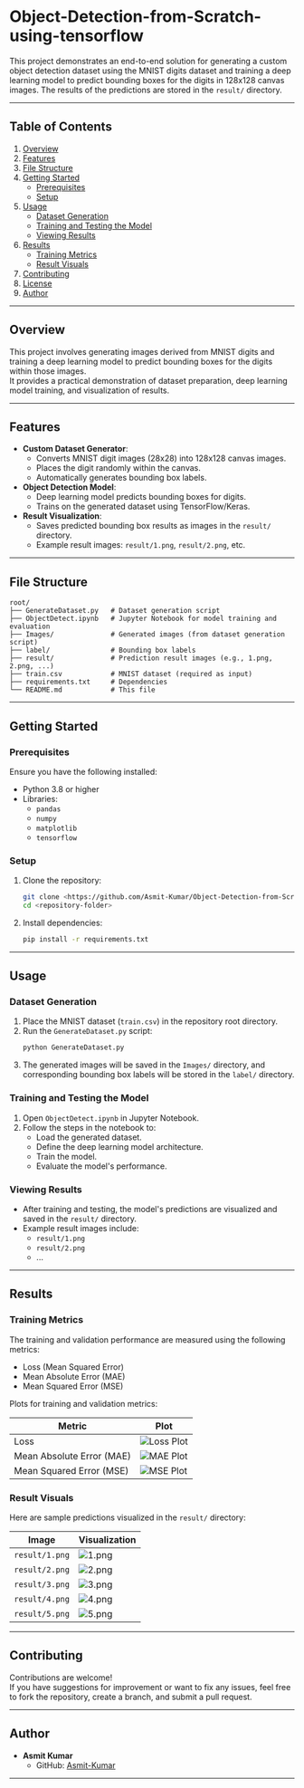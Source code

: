 # Object-Detection-from-Scratch-using-tensorflow

This project demonstrates an end-to-end solution for generating a custom object detection dataset using the MNIST digits dataset and training a deep learning model to predict bounding boxes for the digits in 128x128 canvas images. The results of the predictions are stored in the `result/` directory.

---

## Table of Contents
1. [Overview](#overview)
2. [Features](#features)
3. [File Structure](#file-structure)
4. [Getting Started](#getting-started)
   - [Prerequisites](#prerequisites)
   - [Setup](#setup)
5. [Usage](#usage)
   - [Dataset Generation](#dataset-generation)
   - [Training and Testing the Model](#training-and-testing-the-model)
   - [Viewing Results](#viewing-results)
6. [Results](#results)
   - [Training Metrics](#training-metrics)
   - [Result Visuals](#result-visuals)
7. [Contributing](#contributing)
8. [License](#license)
9. [Author](#author)

---

## Overview

This project involves generating images derived from MNIST digits and training a deep learning model to predict bounding boxes for the digits within those images.  
It provides a practical demonstration of dataset preparation, deep learning model training, and visualization of results.

---

## Features

- **Custom Dataset Generator**:
  - Converts MNIST digit images (28x28) into 128x128 canvas images.
  - Places the digit randomly within the canvas.
  - Automatically generates bounding box labels.
- **Object Detection Model**:
  - Deep learning model predicts bounding boxes for digits.
  - Trains on the generated dataset using TensorFlow/Keras.
- **Result Visualization**:
  - Saves predicted bounding box results as images in the `result/` directory.
  - Example result images: `result/1.png`, `result/2.png`, etc.

---

## File Structure

```
root/
├── GenerateDataset.py   # Dataset generation script
├── ObjectDetect.ipynb   # Jupyter Notebook for model training and evaluation
├── Images/              # Generated images (from dataset generation script)
├── label/               # Bounding box labels
├── result/              # Prediction result images (e.g., 1.png, 2.png, ...)
├── train.csv            # MNIST dataset (required as input)
├── requirements.txt     # Dependencies
└── README.md            # This file
```

---

## Getting Started

### Prerequisites
Ensure you have the following installed:
- Python 3.8 or higher
- Libraries:
  - `pandas`
  - `numpy`
  - `matplotlib`
  - `tensorflow`

### Setup
1. Clone the repository:
   ```bash
   git clone <https://github.com/Asmit-Kumar/Object-Detection-from-Scratch-using-tensorflow>
   cd <repository-folder>
   ```
2. Install dependencies:
   ```bash
   pip install -r requirements.txt
   ```

---

## Usage

### Dataset Generation
1. Place the MNIST dataset (`train.csv`) in the repository root directory.
2. Run the `GenerateDataset.py` script:
   ```bash
   python GenerateDataset.py
   ```
3. The generated images will be saved in the `Images/` directory, and corresponding bounding box labels will be stored in the `label/` directory.

### Training and Testing the Model
1. Open `ObjectDetect.ipynb` in Jupyter Notebook.
2. Follow the steps in the notebook to:
   - Load the generated dataset.
   - Define the deep learning model architecture.
   - Train the model.
   - Evaluate the model's performance.

### Viewing Results
- After training and testing, the model's predictions are visualized and saved in the `result/` directory.
- Example result images include:
  - `result/1.png`
  - `result/2.png`
  - ...

---

## Results

### Training Metrics
The training and validation performance are measured using the following metrics:
- Loss (Mean Squared Error)
- Mean Absolute Error (MAE)
- Mean Squared Error (MSE)

Plots for training and validation metrics:

| Metric                   | Plot                                                                 |
|--------------------------|----------------------------------------------------------------------|
| Loss                     | ![Loss Plot](result/loss.png)                                  |
| Mean Absolute Error (MAE)| ![MAE Plot](result/mae.png)                                    |
| Mean Squared Error (MSE) | ![MSE Plot](result/mse.png)                                    |

### Result Visuals
Here are sample predictions visualized in the `result/` directory:

| Image                  | Visualization                      |
|------------------------|-------------------------------------|
| `result/1.png`         | ![1.png](result/1.png)             |
| `result/2.png`         | ![2.png](result/2.png)             |
| `result/3.png`         | ![3.png](result/3.png)             |
| `result/4.png`         | ![4.png](result/4.png)             |
| `result/5.png`         | ![5.png](result/5.png)             |

---

## Contributing

Contributions are welcome!  
If you have suggestions for improvement or want to fix any issues, feel free to fork the repository, create a branch, and submit a pull request.

---

## Author

- **Asmit Kumar**  
  - GitHub: [Asmit-Kumar](https://github.com/Asmit-Kumar)

---
